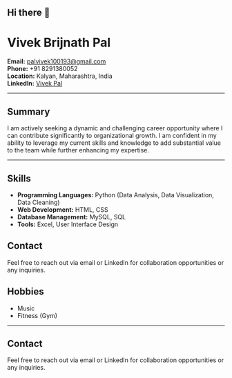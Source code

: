 ## Hi there 👋

# Vivek Brijnath Pal

**Email:** [palvivek100193@gmail.com](mailto:palvivek100193@gmail.com)  
**Phone:** +91 8291380052  
**Location:** Kalyan, Maharashtra, India  
**LinkedIn:** [Vivek Pal](https://www.linkedin.com/in/vivek-pal-8b46a7207/)  

---

## Summary
I am actively seeking a dynamic and challenging career opportunity where I can contribute significantly to organizational growth. I am confident in my ability to leverage my current skills and knowledge to add substantial value to the team while further enhancing my expertise.

---

## Skills
- **Programming Languages:** Python (Data Analysis, Data Visualization, Data Cleaning)
- **Web Development:** HTML, CSS
- **Database Management:** MySQL, SQL
- **Tools:** Excel, User Interface Design

## Contact
Feel free to reach out via email or LinkedIn for collaboration opportunities or any inquiries.

## Hobbies
- Music
- Fitness (Gym)

---

## Contact
Feel free to reach out via email or LinkedIn for collaboration opportunities or any inquiries.

